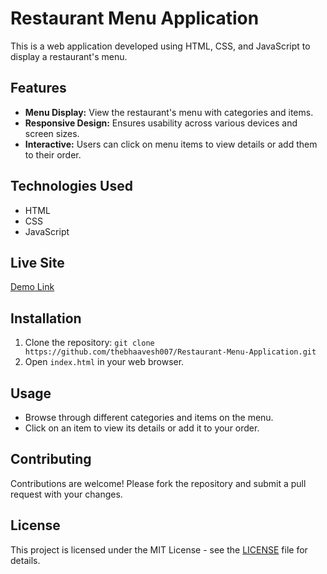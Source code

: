 # Restaurant Menu Application

This is a web application developed using HTML, CSS, and JavaScript to display a restaurant's menu.

## Features

- **Menu Display:** View the restaurant's menu with categories and items.
- **Responsive Design:** Ensures usability across various devices and screen sizes.
- **Interactive:** Users can click on menu items to view details or add them to their order.

## Technologies Used

- HTML
- CSS
- JavaScript

## Live Site
[Demo Link](https://restaurant-menu-application.netlify.app/)


## Installation

1. Clone the repository: `git clone https://github.com/thebhaavesh007/Restaurant-Menu-Application.git`
2. Open `index.html` in your web browser.

## Usage

- Browse through different categories and items on the menu.
- Click on an item to view its details or add it to your order.

## Contributing

Contributions are welcome! Please fork the repository and submit a pull request with your changes.

## License

This project is licensed under the MIT License - see the [LICENSE](LICENSE) file for details.
